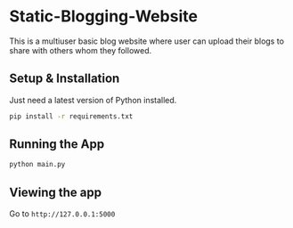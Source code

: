 # Static-Blogging-Website
This is a multiuser basic blog website where user can upload their blogs to share with others whom they followed.


## Setup & Installation

Just need a latest version of Python installed.

```bash
pip install -r requirements.txt
```

## Running the App

```bash
python main.py
```

## Viewing the app

Go to `http://127.0.0.1:5000`
